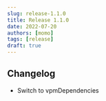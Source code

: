 ```yaml
---
slug: release-1.1.0
title: Release 1.1.0
date: 2022-07-20
authors: [momo]
tags: [release]
draft: true
---
```


## Changelog
- Switch to vpmDependencies